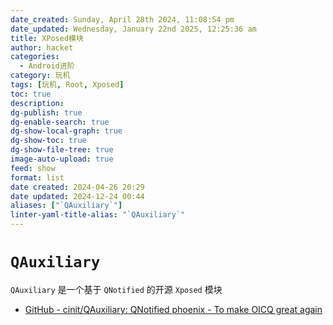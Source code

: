 ```yaml
---
date_created: Sunday, April 28th 2024, 11:08:54 pm
date_updated: Wednesday, January 22nd 2025, 12:25:36 am
title: XPosed模块
author: hacket
categories:
  - Android进阶
category: 玩机
tags: [玩机, Root, Xposed]
toc: true
description: 
dg-publish: true
dg-enable-search: true
dg-show-local-graph: true
dg-show-toc: true
dg-show-file-tree: true
image-auto-upload: true
feed: show
format: list
date created: 2024-04-26 20:29
date updated: 2024-12-24 00:44
aliases: ["`QAuxiliary`"]
linter-yaml-title-alias: "`QAuxiliary`"
---
```


# `QAuxiliary`

`QAuxiliary` 是一个基于 `QNotified` 的开源 `Xposed` 模块

- [GitHub - cinit/QAuxiliary: QNotified phoenix - To make OICQ great again](https://github.com/cinit/QAuxiliary/)
